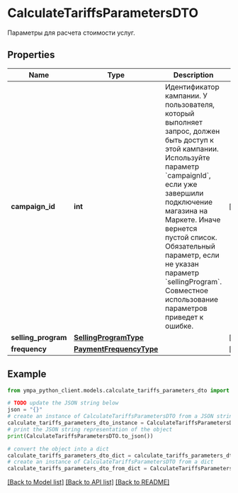 # CalculateTariffsParametersDTO

Параметры для расчета стоимости услуг.

## Properties

Name | Type | Description | Notes
------------ | ------------- | ------------- | -------------
**campaign_id** | **int** | Идентификатор кампании. У пользователя, который выполняет запрос, должен быть доступ к этой кампании.  Используйте параметр &#x60;campaignId&#x60;, если уже завершили подключение магазина на Маркете. Иначе вернется пустой список.  Обязательный параметр, если не указан параметр &#x60;sellingProgram&#x60;. Совместное использование параметров приведет к ошибке.  | [optional] 
**selling_program** | [**SellingProgramType**](SellingProgramType.md) |  | [optional] 
**frequency** | [**PaymentFrequencyType**](PaymentFrequencyType.md) |  | [optional] 

## Example

```python
from ympa_python_client.models.calculate_tariffs_parameters_dto import CalculateTariffsParametersDTO

# TODO update the JSON string below
json = "{}"
# create an instance of CalculateTariffsParametersDTO from a JSON string
calculate_tariffs_parameters_dto_instance = CalculateTariffsParametersDTO.from_json(json)
# print the JSON string representation of the object
print(CalculateTariffsParametersDTO.to_json())

# convert the object into a dict
calculate_tariffs_parameters_dto_dict = calculate_tariffs_parameters_dto_instance.to_dict()
# create an instance of CalculateTariffsParametersDTO from a dict
calculate_tariffs_parameters_dto_from_dict = CalculateTariffsParametersDTO.from_dict(calculate_tariffs_parameters_dto_dict)
```
[[Back to Model list]](../README.md#documentation-for-models) [[Back to API list]](../README.md#documentation-for-api-endpoints) [[Back to README]](../README.md)


